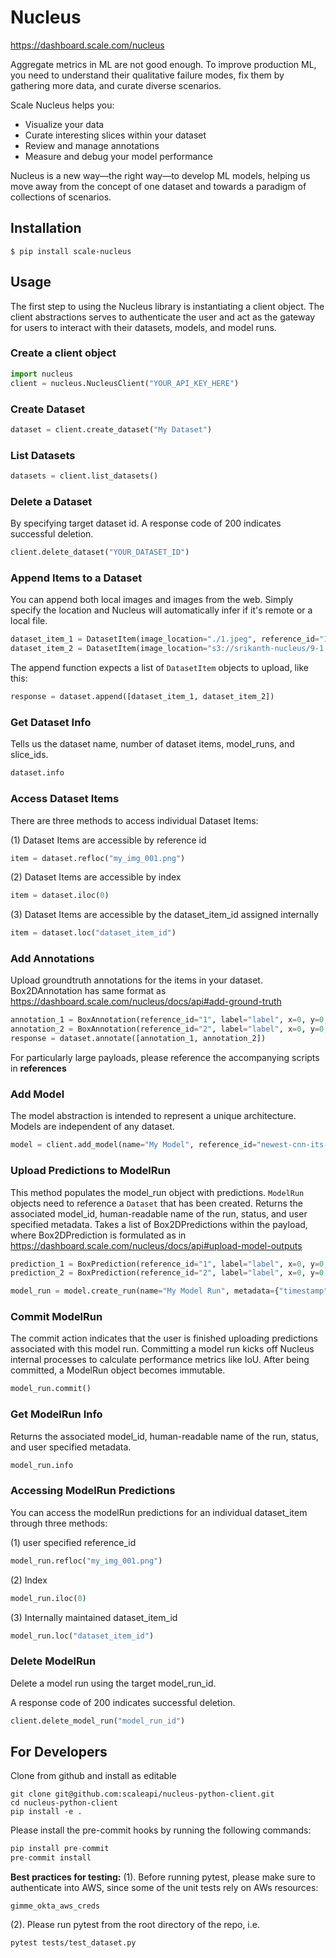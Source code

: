 # Nucleus

https://dashboard.scale.com/nucleus

Aggregate metrics in ML are not good enough. To improve production ML, you need to understand their qualitative failure modes, fix them by gathering more data, and curate diverse scenarios.

Scale Nucleus helps you:

* Visualize your data
* Curate interesting slices within your dataset
* Review and manage annotations
* Measure and debug your model performance

Nucleus is a new way—the right way—to develop ML models, helping us move away from the concept of one dataset and towards a paradigm of collections of scenarios.



## Installation

`$ pip install scale-nucleus`

## Usage

The first step to using the Nucleus library is instantiating a client object.
The client abstractions serves to authenticate the user and act as the gateway
for users to interact with their datasets, models, and model runs.

### Create a client object
```python
import nucleus
client = nucleus.NucleusClient("YOUR_API_KEY_HERE")
```

### Create Dataset
```python
dataset = client.create_dataset("My Dataset")
```

### List Datasets
```python
datasets = client.list_datasets()
```

### Delete a Dataset
By specifying target dataset id.
A response code of 200 indicates successful deletion.
```python
client.delete_dataset("YOUR_DATASET_ID")
```

### Append Items to a Dataset
You can append both local images and images from the web. Simply specify the location and Nucleus will automatically infer if it's remote or a local file.
```python
dataset_item_1 = DatasetItem(image_location="./1.jpeg", reference_id="1", metadata={"key": "value"})
dataset_item_2 = DatasetItem(image_location="s3://srikanth-nucleus/9-1.jpg", reference_id="2", metadata={"key": "value"})
```

The append function expects a list of `DatasetItem` objects to upload, like this:
```python
response = dataset.append([dataset_item_1, dataset_item_2])
```

### Get Dataset Info
Tells us the dataset name, number of dataset items, model_runs, and slice_ids.
```python
dataset.info
```

### Access Dataset Items
There are three methods to access individual Dataset Items:

(1) Dataset Items are accessible by reference id
```python
item = dataset.refloc("my_img_001.png")
```
(2) Dataset Items are accessible by index
```python
item = dataset.iloc(0)
```
(3) Dataset Items are accessible by the dataset_item_id assigned internally
```python
item = dataset.loc("dataset_item_id")
```

### Add Annotations
Upload groundtruth annotations for the items in your dataset.
Box2DAnnotation has same format as https://dashboard.scale.com/nucleus/docs/api#add-ground-truth
```python
annotation_1 = BoxAnnotation(reference_id="1", label="label", x=0, y=0, width=10, height=10, annotation_id="ann_1", metadata={})
annotation_2 = BoxAnnotation(reference_id="2", label="label", x=0, y=0, width=10, height=10, annotation_id="ann_2", metadata={})
response = dataset.annotate([annotation_1, annotation_2])
```

For particularly large payloads, please reference the accompanying scripts in **references**

### Add Model
The model abstraction is intended to represent a unique architecture.
Models are independent of any dataset.

```python
model = client.add_model(name="My Model", reference_id="newest-cnn-its-new", metadata={"timestamp": "121012401"})
```

### Upload Predictions to ModelRun
This method populates the model_run object with predictions. `ModelRun` objects need to reference a `Dataset` that has been created.
Returns the associated model_id, human-readable name of the run, status, and user specified metadata.
Takes a list of Box2DPredictions within the payload, where Box2DPrediction
is formulated as in https://dashboard.scale.com/nucleus/docs/api#upload-model-outputs
```python
prediction_1 = BoxPrediction(reference_id="1", label="label", x=0, y=0, width=10, height=10, annotation_id="pred_1", confidence=0.9)
prediction_2 = BoxPrediction(reference_id="2", label="label", x=0, y=0, width=10, height=10, annotation_id="pred_2", confidence=0.2)

model_run = model.create_run(name="My Model Run", metadata={"timestamp": "121012401"}, dataset=dataset, predictions=[prediction_1, prediction_2])
```

### Commit ModelRun
The commit action indicates that the user is finished uploading predictions associated
with this model run.  Committing a model run kicks off Nucleus internal processes
to calculate performance metrics like IoU. After being committed, a ModelRun object becomes immutable.
```python
model_run.commit()
```

### Get ModelRun Info
Returns the associated model_id, human-readable name of the run, status, and user specified metadata.
```python
model_run.info
```

### Accessing ModelRun Predictions
You can access the modelRun predictions for an individual dataset_item through three methods:

(1) user specified reference_id
```python
model_run.refloc("my_img_001.png")
```
(2) Index
```python
model_run.iloc(0)
```
(3) Internally maintained dataset_item_id
```python
model_run.loc("dataset_item_id")
```

### Delete ModelRun
Delete a model run using the target model_run_id.

A response code of 200 indicates successful deletion.
```python
client.delete_model_run("model_run_id")
```

## For Developers

Clone from github and install as editable

```
git clone git@github.com:scaleapi/nucleus-python-client.git
cd nucleus-python-client
pip install -e .
```

Please install the pre-commit hooks by running the following commands:
```python
pip install pre-commit
pre-commit install
```

**Best practices for testing:**
(1). Before running pytest, please make sure to authenticate into AWS, since some of the unit tests rely on AWs resources:
```
gimme_okta_aws_creds
```

(2). Please run pytest from the root directory of the repo, i.e.
```
pytest tests/test_dataset.py
```


